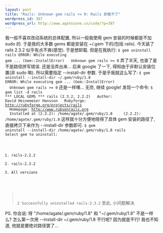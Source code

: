 ```yaml
--- 
layout: post
title: "Rails: Unknown gem rails >= 0: Rails 卸载不了"
wordpress_id: 387
wordpress_url: http://www.agatezone.cn/code/?p=387
---
```

我一般不喜欢改动系统的总体配置, 所以一般我使用 gem 安装的时候都是不加 sudo 的. 于是我的大多数 gems 都是安装在 ~/.gem 下的(包括 rails). 今天装了 rails 2.3.2 似乎有点不爽(感觉). 于是想卸载. 但是在我执行:
<code>$ gem uninstall rails
<span class="message">ERROR:  While executing gem ... (Gem::InstallError)
&nbsp;&nbsp;Unknown gem rails >= 0</span></code>
弄了半天, 也查了是不是路径拼写错误. 还是没弄出来...
后来 google 了一下, 得知由于非默认安装位置(非 sudo 嘛). 所以需要指定 --install-dir 参数. 于是乎我就这么写了:
<code>$ gem uninstall --install-dir ~/.gem/ruby/1.8
<span class="message">ERROR:  While executing gem ... (Gem::InstallError)
&nbsp;&nbsp;Unknown gem rails >= 0</span></code>
还是一样噢... 无奈, 继续 google! 发现一个命令:
<code>$ gem list -d rails
<span class="message">*** LOCAL GEMS ***
rails (2.3.2, 2.2.2)
&nbsp;&nbsp;Author: David Heinemeier Hansson
&nbsp;&nbsp;Rubyforge: http://rubyforge.org/projects/rails
&nbsp;&nbsp;Homepage: http://www.rubyonrails.org
&nbsp;&nbsp;Installed at (2.3.2): /home/agate/.gem/ruby/1.8
&nbsp;&nbsp;&nbsp;&nbsp;(2.2.2): /home/agate/.gem/ruby/1.8</span></code>
这样就十分方便地晓得了具体 gem 安装的路径了, 直接拷贝下来作为 --install-dir 参数即可.
<code>$ gem uninstall --install-dir /home/agate/.gem/ruby/1.8 rails
<span class="message">Select gem to uninstall:
 1. rails-2.2.2
 2. rails-2.3.2
 3. All versions
> 2
Successfully uninstalled rails-2.3.2</span></code>
至此, 小问题解决.

PS. 你会说: 呀 "/home/agate/.gem/ruby/1.8" 和 "~/.gem/ruby/1.8" 不是一样么? 怎么第一次用 --install-dir ~/.gem/ruby/1.8 不行呢?
因为就是不行! 我也不知道, 他就是要绝对路径罢了...
